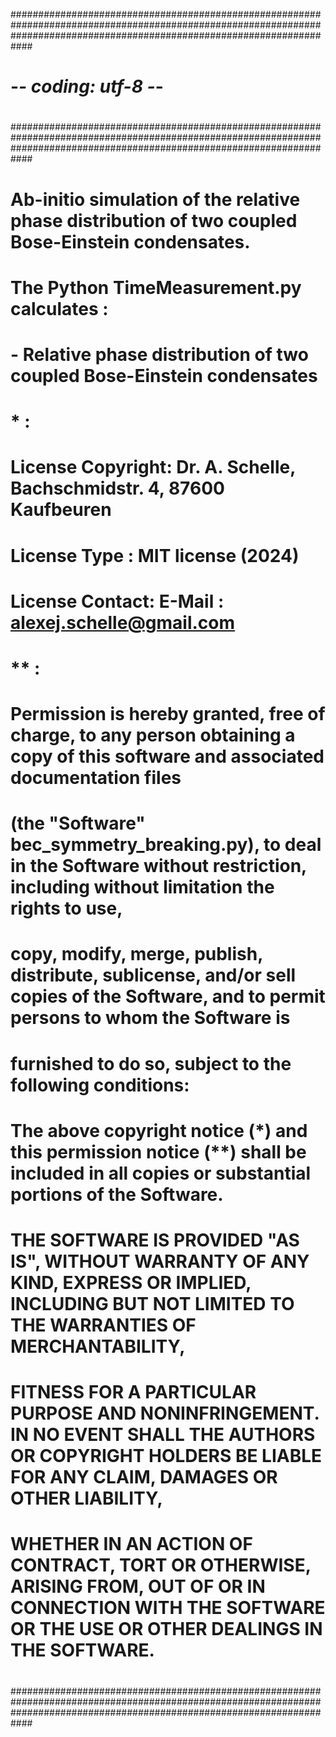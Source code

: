 ############################################################################################################################################################################
#
#
# -*- coding: utf-8 -*-
#
#
############################################################################################################################################################################
#                                                                                                                                              																										  
#   Ab-initio simulation of the relative phase distribution of two coupled Bose-Einstein condensates.
#
#
#   The Python TimeMeasurement.py calculates :
#
#   - Relative phase distribution of two coupled Bose-Einstein condensates 
# 
#  * :
# 
#   License Copyright:  Dr. A. Schelle, Bachschmidstr. 4, 87600 Kaufbeuren 
#   License Type :      MIT license (2024)
#   License Contact:    E-Mail : alexej.schelle@gmail.com
# 
#   ** : 
#
#   Permission is hereby granted, free of charge, to any person obtaining a copy of this software and associated documentation files 
#   (the "Software" bec_symmetry_breaking.py), to deal in the Software without restriction, including without limitation the rights to use, 
#   copy, modify, merge, publish, distribute, sublicense, and/or sell copies of the Software, and to permit persons to whom the Software is 
#   furnished to do so, subject to the following conditions:
# 
#   The above copyright notice (*) and this permission notice (**) shall be included in all copies or substantial portions of the Software.
# 
#   THE SOFTWARE IS PROVIDED "AS IS", WITHOUT WARRANTY OF ANY KIND, EXPRESS OR IMPLIED, INCLUDING BUT NOT LIMITED TO THE WARRANTIES OF MERCHANTABILITY, 
#   FITNESS FOR A PARTICULAR PURPOSE AND NONINFRINGEMENT. IN NO EVENT SHALL THE AUTHORS OR COPYRIGHT HOLDERS BE LIABLE FOR ANY CLAIM, DAMAGES OR OTHER LIABILITY, 
#   WHETHER IN AN ACTION OF CONTRACT, TORT OR OTHERWISE, ARISING FROM, OUT OF OR IN CONNECTION WITH THE SOFTWARE OR THE USE OR OTHER DEALINGS IN THE SOFTWARE.
#
#
############################################################################################################################################################################

